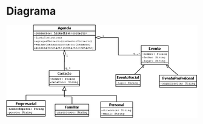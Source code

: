 # Diagrama
![imagen](https://github.com/aleju03/POO-2023/blob/main/Agenda%20(GUI%20actualizado)/diagrama/AgendaDiagram.png?raw=true)
